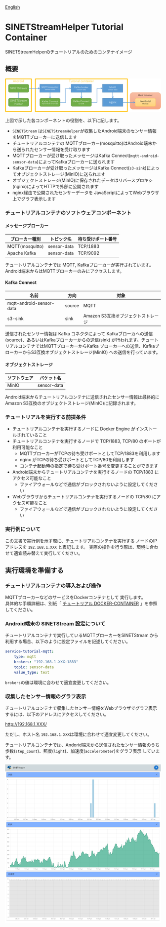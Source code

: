 <!--
Copyright (C) 2021 National Institute of Informatics

Licensed to the Apache Software Foundation (ASF) under one
or more contributor license agreements.  See the NOTICE file
distributed with this work for additional information
regarding copyright ownership.  The ASF licenses this file
to you under the Apache License, Version 2.0 (the
"License"); you may not use this file except in compliance
with the License.  You may obtain a copy of the License at

  http://www.apache.org/licenses/LICENSE-2.0

Unless required by applicable law or agreed to in writing,
software distributed under the License is distributed on an
"AS IS" BASIS, WITHOUT WARRANTIES OR CONDITIONS OF ANY
KIND, either express or implied.  See the License for the
specific language governing permissions and limitations
under the License.
--->

[English](https://translate.google.com/translate?hl=en&sl=ja&tl=en&u=https://nii-gakunin-cloud.github.io/sinetstream/docs/tutorial-android/sinetstreamhelper-tutorial-container/README.html "google translate")

# SINETStreamHelper Tutorial Container

SINETStreamHelperのチュートリアルのためのコンテナイメージ

## 概要

![構成](doc/tutorial-001.png)

上図で示した各コンポーネントの役割を、以下に記します。

* `SINETStream` は`SINETStreamHelper`が収集したAndroid端末のセンサー情報をMQTTブローカーに送信します
* チュートリアルコンテナの MQTTブローカー(mosquitto)はAndroid端末から送られたセンサー情報を受け取ります
* MQTTブローカーが受け取ったメッセージはKafka Connect(`mqtt-android-sensor-data`)によってKafkaブローカーに送られます
* Kafkaブローカーが受け取ったメッセージはKafka Connect(`s3-sink`)によってオブジェクトストレージ(MinIO)に送られます
* オブジェクトストレージ(MinIO)に保存されたデータはリバースプロキシ(nginx)によってHTTPで外部に公開されます
* nginx経由で公開されたセンサーデータを JavaScriptによってWebブラウザ上でグラフ表示します

### チュートリアルコンテナのソフトウェアコンポーネント

#### メッセージブローカー

| ブローカー種別 | トピック名 | 待ち受けポート番号 |
|---|---|---|
| MQTT(mosquitto) | sensor-data | TCP/1883 |
| Apache Kafka | sensor-data | TCP/9092 |

チュートリアルコンテナでは MQTT, Kafkaブローカーが実行されています。Android端末からはMQTTブローカーのみにアクセスします。

#### Kafka Connect

| 名前 | 方向 | 対象 |
|---|---|---|
| mqtt-android-sensor-data | source | MQTT |
| s3-sink | sink | Amazon S3互換オブジェクトストレージ |

送信されたセンサー情報は Kafka コネクタによって
Kafkaブローカへの送信(source)、あるいはKafkaブローカーからの送信(sink)
が行われます。チュートリアルコンテナではMQTTブローカーからKafka
ブローカーへの送信、KafkaブローカーからS3互換オブジェクトストレージ(MinIO)
への送信を行っています。

#### オブジェクトストレージ

| ソフトウェア | バケット名 |
|---|---|
| MinIO | sensor-data |

Android端末からチュートリアルコンテナに送信されたセンサー情報は最終的にAmazon S3互換のオブジェクトストレージ(MinIO)に記録されます。


### チュートリアルを実行する前提条件

* チュートリアルコンテナを実行するノードに Docker Engine がインストールされていること
* チュートリアルコンテナを実行するノードで TCP/1883, TCP/80 のポートが利用可能なこと
    - MQTTブローカーがTCPの待ち受けポートとしてTCP/1883を利用します
    - nginx がTCPの待ち受けポートとしてTCP/80を利用します
    - コンテナ起動時の指定で待ち受けポート番号を変更することができます
* Android端末からチュートリアルコンテナを実行するノードの TCP/1883 にアクセス可能なこと
    - ファイアウォールなどで通信がブロックされないように設定してください
* Webブラウザからチュートリアルコンテナを実行するノードの TCP/80 にアクセス可能なこと
    - ファイアウォールなどで通信がブロックされないように設定してください

### 実行例について

この文書で実行例を示す際に、チュートリアルコンテナを実行する
ノードのIPアドレスを `192.168.1.XXX` と表記します。
実際の操作を行う際は、環境に合わせて適宜読み替えて実行してください。

## 実行環境を準備する

### チュートリアルコンテナの導入および操作

MQTTブローカーなどのサービスをDockerコンテナとして
実行します。  
具体的な手順詳細は、別紙「
[チュートリアル DOCKER-CONTAINER](TUTORIAL-docker-container.md)
」を参照してください。

### Android端末の SINETStream 設定について

チュートリアルコンテナで実行しているMQTTブローカーをSINETStream
から利用する場合、以下のように設定ファイルを記述してください。

```yaml
service-tutorial-mqtt:
    type: mqtt
    brokers: "192.168.1.XXX:1883"
    topic: sensor-data
    value_type: text
```

`brokers`の値は環境に合わせて適宜変更してください。

### 収集したセンサー情報のグラフ表示

チュートリアルコンテナで収集したセンサー情報をWebブラウザでグラフ表示するには、以下のアドレスにアクセスしてください。

http://192.168.1.XXX/

ただし、ホスト名 `192.168.1.XXX`は環境に合わせて適宜変更してください。

チュートリアルコンテナでは、Andorid端末から送信されたセンサー情報のうち
歩数(`step_count`)、照度(`light`)、加速度(`accelerometer`)をグラフ表示
しています。

![グラフ例](doc/chart-001.png)
